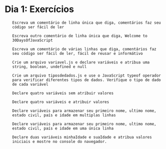 # Dia 1: Exercícios

<ol>

    Escreva um comentário de linha única que diga, comentários faz seu código ser fácil de ler

    Escreva outro comentário de linha única que diga, Welcome to 30DaysOfJavaScript

    Escreva um comentário de várias linhas que diga, comentários faz seu código ser fácil de ler, fácil de reusar e informátivo

    Crie um arquivo variavel.js e declare variáveis e atribua uma string, boolean, undefined e null

    Crie um arquivo tiposdedados.js e use o JavaScript typeof operador para verificar diferentes tipos de dados. Verifique o tipo de dado de cada variável

    Declare quatro variáveis sem atribuir valores

    Declare quatro variáveis e atribuir valores

    Declare variáveis para armazenar seu primeiro nome, ultimo nome, estado civil, país e idade em multiplas linhas

    Declare variáveis para armazenar seu primeiro nome, ultimo nome, estado civil, país e idade em uma única linha

    Declare duas variáveis minhaIdade e suaIdade e atribua valores iniciais e mostre no console do navegador.
</ol>

